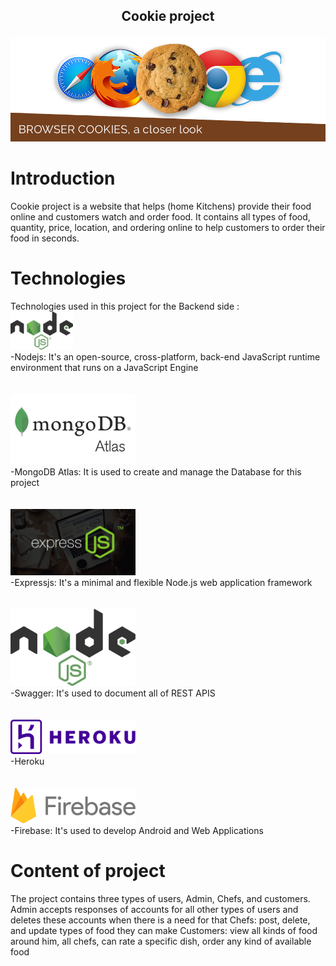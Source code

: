   ## <p align="center">Cookie project</p>
  <p align="center"><img width="600" src="https://github.com/RCDD-202203-TUR-BEW/backend-capstone-cookie/blob/readme_Branch/Image/cookies.png"></p>


# Introduction
 Cookie project is a website that helps (home Kitchens) provide their food online and customers watch and order food. It contains all types of food, quantity, price, location, and ordering online to help customers to order their food in seconds.
  
  
  # Technologies
   Technologies used in this project  for the Backend side :
   <br>
   <img width="100" src="https://github.com/RCDD-202203-TUR-BEW/backend-capstone-cookie/blob/readme_Branch/Image/1200px-Node.js_logo.svg.png">
   <br>
   -Nodejs: It's an open-source, cross-platform, back-end JavaScript runtime environment that runs on a JavaScript Engine
   <br><br><br>
   <img width="200" src="https://github.com/RCDD-202203-TUR-BEW/backend-capstone-cookie/blob/readme_Branch/Image/1.png">
   <br>
   -MongoDB Atlas: It is used to create and manage the Database for this project
   <br><br><br>
   <img width="200" src="https://github.com/RCDD-202203-TUR-BEW/backend-capstone-cookie/blob/readme_Branch/Image/express-js.png">
   <br>
   -Expressjs: It's a minimal and flexible Node.js web application framework
   <br><br><br>
   <img width="200" src="https://github.com/RCDD-202203-TUR-BEW/backend-capstone-cookie/blob/readme_Branch/Image/1200px-Node.js_logo.svg.png">
   <br>
   -Swagger: It's used to document all of REST APIS
   <br><br><br>
   <img width="200" src="https://github.com/RCDD-202203-TUR-BEW/backend-capstone-cookie/blob/readme_Branch/Image/Heroku_logo.svg.png">
   <br>
   -Heroku 
   <br><br><br>
   <img width="200" src="https://github.com/RCDD-202203-TUR-BEW/backend-capstone-cookie/blob/readme_Branch/Image/Firebase_Logo.svg.png">
   <br>
   -Firebase: It's used to develop Android and Web Applications 


# Content of project
   The project contains three types of users, Admin, Chefs, and customers.
    Admin accepts responses of accounts for all other types of users and deletes these accounts when there is a need for that
    Chefs: post, delete, and update types of food they can make
    Customers: view all kinds of food around him, all chefs, can rate a specific dish, order any kind of available food  
